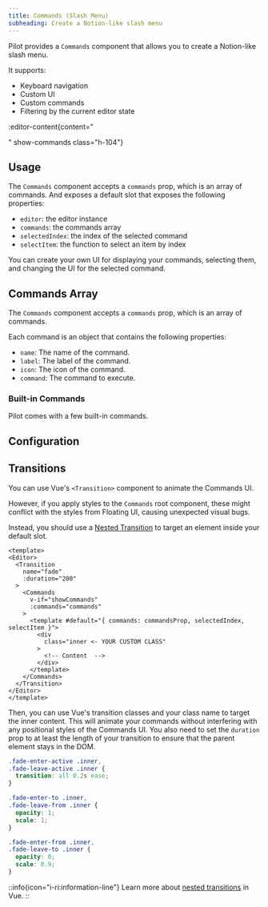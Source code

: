 ```yaml
---
title: Commands (Slash Menu)
subheading: Create a Notion-like slash menu
---
```


Pilot provides a `Commands` component that allows you to create a Notion-like slash menu.

It supports:

- Keyboard navigation
- Custom UI
- Custom commands
- Filtering by the current editor state

:editor-content{content="<p></p>" show-commands class="h-104"}


## Usage

The `Commands` component accepts a `commands` prop, which is an array of commands. And exposes a default slot that exposes the following properties:

- `editor`: the editor instance
- `commands`: the commands array
- `selectedIndex`: the index of the selected command
- `selectItem`: the function to select an item by index

You can create your own UI for displaying your commands, selecting them, and changing the UI for the selected command.

## Commands Array

The `Commands` component accepts a `commands` prop, which is an array of commands.

Each command is an object that contains the following properties:

- `name`: The name of the command.
- `label`: The label of the command.
- `icon`: The icon of the command.
- `command`: The command to execute.

### Built-in Commands

Pilot comes with a few built-in commands.

## Configuration

## Transitions

You can use Vue's `<Transition>` component to animate the Commands UI.

However, if you apply styles to the `Commands` root component, these might conflict with the styles from Floating UI, causing unexpected visual bugs. 

Instead, you should use a [Nested Transition](https://vuejs.org/guide/built-ins/transition#nested-transitions-and-explicit-transition-durations) to target an element inside your default slot.

```vue
<template>
<Editor>
  <Transition
    name="fade"
    :duration="200"
  >
    <Commands
      v-if="showCommands"
      :commands="commands"
    >
      <template #default="{ commands: commandsProp, selectedIndex, selectItem }">
        <div
          class="inner <- YOUR CUSTOM CLASS"
        >
          <!-- Content  -->
        </div>
      </template>
    </Commands>
  </Transition>
</Editor>
</template>
```

Then, you can use Vue's transition classes and your class name to target the inner content. This will animate your commands without interfering with any positional styles of the Commands UI. You  also need to set the `duration` prop to at least the length of your transition to ensure that the parent element stays in the DOM. 

```css
.fade-enter-active .inner,
.fade-leave-active .inner {
  transition: all 0.2s ease;
}

.fade-enter-to .inner,
.fade-leave-from .inner {
  opacity: 1;
  scale: 1;
}

.fade-enter-from .inner,
.fade-leave-to .inner {
  opacity: 0;
  scale: 0.9;
}
```

::info{icon="i-ri:information-line"}
Learn more about [nested transitions](https://vuejs.org/guide/built-ins/transition#nested-transitions-and-explicit-transition-durations) in Vue.
::